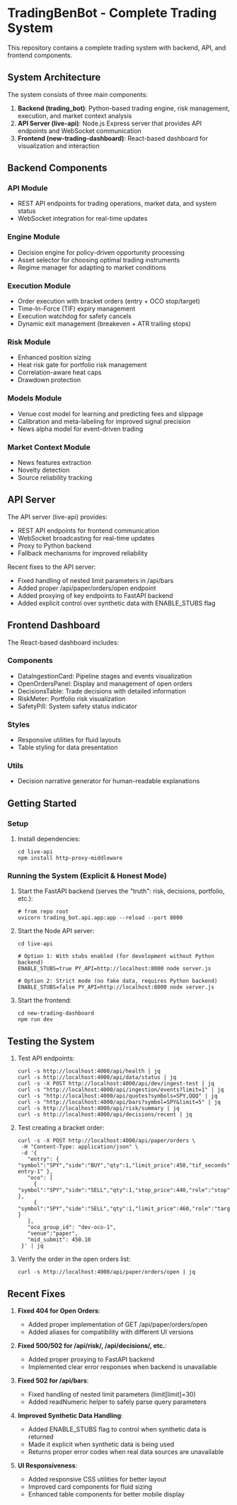 # TradingBenBot - Complete Trading System

This repository contains a complete trading system with backend, API, and frontend components.

## System Architecture

The system consists of three main components:

1. **Backend (trading_bot)**: Python-based trading engine, risk management, execution, and market context analysis
2. **API Server (live-api)**: Node.js Express server that provides API endpoints and WebSocket communication
3. **Frontend (new-trading-dashboard)**: React-based dashboard for visualization and interaction

## Backend Components

### API Module
- REST API endpoints for trading operations, market data, and system status
- WebSocket integration for real-time updates

### Engine Module
- Decision engine for policy-driven opportunity processing
- Asset selector for choosing optimal trading instruments
- Regime manager for adapting to market conditions

### Execution Module
- Order execution with bracket orders (entry + OCO stop/target)
- Time-In-Force (TIF) expiry management
- Execution watchdog for safety cancels
- Dynamic exit management (breakeven + ATR trailing stops)

### Risk Module
- Enhanced position sizing
- Heat risk gate for portfolio risk management
- Correlation-aware heat caps
- Drawdown protection

### Models Module
- Venue cost model for learning and predicting fees and slippage
- Calibration and meta-labeling for improved signal precision
- News alpha model for event-driven trading

### Market Context Module
- News features extraction
- Novelty detection
- Source reliability tracking

## API Server

The API server (live-api) provides:

- REST API endpoints for frontend communication
- WebSocket broadcasting for real-time updates
- Proxy to Python backend
- Fallback mechanisms for improved reliability

Recent fixes to the API server:
- Fixed handling of nested limit parameters in /api/bars
- Added proper /api/paper/orders/open endpoint
- Added proxying of key endpoints to FastAPI backend
- Added explicit control over synthetic data with ENABLE_STUBS flag

## Frontend Dashboard

The React-based dashboard includes:

### Components
- DataIngestionCard: Pipeline stages and events visualization
- OpenOrdersPanel: Display and management of open orders
- DecisionsTable: Trade decisions with detailed information
- RiskMeter: Portfolio risk visualization
- SafetyPill: System safety status indicator

### Styles
- Responsive utilities for fluid layouts
- Table styling for data presentation

### Utils
- Decision narrative generator for human-readable explanations

## Getting Started

### Setup

1. Install dependencies:
   ```
   cd live-api
   npm install http-proxy-middleware
   ```

### Running the System (Explicit & Honest Mode)

1. Start the FastAPI backend (serves the "truth": risk, decisions, portfolio, etc.):
   ```
   # from repo root
   uvicorn trading_bot.api.app:app --reload --port 8000
   ```

2. Start the Node API server:
   ```
   cd live-api
   
   # Option 1: With stubs enabled (for development without Python backend)
   ENABLE_STUBS=true PY_API=http://localhost:8000 node server.js
   
   # Option 2: Strict mode (no fake data, requires Python backend)
   ENABLE_STUBS=false PY_API=http://localhost:8000 node server.js
   ```

3. Start the frontend:
   ```
   cd new-trading-dashboard
   npm run dev
   ```

## Testing the System

1. Test API endpoints:
   ```
   curl -s http://localhost:4000/api/health | jq
   curl -s http://localhost:4000/api/data/status | jq
   curl -s -X POST http://localhost:4000/api/dev/ingest-test | jq
   curl -s "http://localhost:4000/api/ingestion/events?limit=1" | jq
   curl -s "http://localhost:4000/api/quotes?symbols=SPY,QQQ" | jq
   curl -s "http://localhost:4000/api/bars?symbol=SPY&limit=5" | jq
   curl -s http://localhost:4000/api/risk/summary | jq
   curl -s http://localhost:4000/api/decisions/recent | jq
   ```

2. Test creating a bracket order:
   ```
   curl -s -X POST http://localhost:4000/api/paper/orders \
    -H "Content-Type: application/json" \
    -d '{
      "entry": { "symbol":"SPY","side":"BUY","qty":1,"limit_price":450,"tif_seconds":90,"role":"entry","client_order_id":"dev-entry-1" },
      "oco": [
        { "symbol":"SPY","side":"SELL","qty":1,"stop_price":440,"role":"stop" },
        { "symbol":"SPY","side":"SELL","qty":1,"limit_price":460,"role":"target" }
      ],
      "oco_group_id": "dev-oco-1",
      "venue":"paper",
      "mid_submit": 450.10
    }' | jq
   ```

3. Verify the order in the open orders list:
   ```
   curl -s http://localhost:4000/api/paper/orders/open | jq
   ```

## Recent Fixes

1. **Fixed 404 for Open Orders**:
   - Added proper implementation of GET /api/paper/orders/open
   - Added aliases for compatibility with different UI versions

2. **Fixed 500/502 for /api/risk/, /api/decisions/, etc.**:
   - Added proper proxying to FastAPI backend
   - Implemented clear error responses when backend is unavailable

3. **Fixed 502 for /api/bars**:
   - Fixed handling of nested limit parameters (limit[limit]=30)
   - Added readNumeric helper to safely parse query parameters

4. **Improved Synthetic Data Handling**:
   - Added ENABLE_STUBS flag to control when synthetic data is returned
   - Made it explicit when synthetic data is being used
   - Returns proper error codes when real data sources are unavailable

5. **UI Responsiveness**:
   - Added responsive CSS utilities for better layout
   - Improved card components for fluid sizing
   - Enhanced table components for better mobile display
